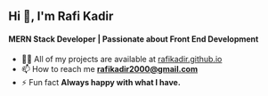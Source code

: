 <h2>Hi 👋, I'm Rafi Kadir</h2>
<h4>MERN Stack Developer | Passionate about Front End Development</h4>

- 👨‍💻 All of my projects are available at [rafikadir.github.io](rafikadir.github.io)
- 📫 How to reach me **rafikadir2000@gmail.com**
- ⚡ Fun fact **Always happy with what I have.**
